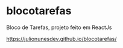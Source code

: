 # blocotarefas
Bloco de Tarefas,  projeto feito em ReactJs


https://julionunesdev.github.io/blocotarefas/
